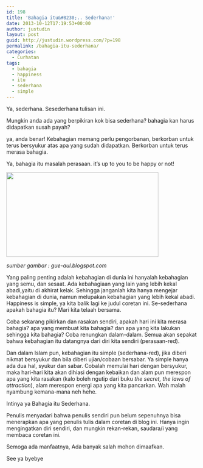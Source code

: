 ```yaml
---
id: 198
title: 'Bahagia itu&#8230;.. Sederhana!'
date: 2013-10-12T17:19:53+00:00
author: justudin
layout: post
guid: http://justudin.wordpress.com/?p=198
permalink: /bahagia-itu-sederhana/
categories:
  - Curhatan
tags:
  - bahagia
  - happiness
  - itu
  - sederhana
  - simple
---
```

Ya, sederhana. Sesederhana tulisan ini.

Mungkin anda ada yang berpikiran kok bisa sederhana? bahagia kan harus didapatkan susah payah?

ya, anda benar! Kebahagian memang perlu pengorbanan, berkorban untuk terus bersyukur atas apa yang sudah didapatkan. Berkorban untuk terus merasa bahagia. 

Ya, bahagia itu masalah perasaan. it’s up to you to be happy or not! 

<img alt="" src="https://justudin.com/files/uploads/2013/10/a3c07-bahagia-itu-sederhana.jpg" width="400" height="222"/>

*sumber gambar : gue-aul.blogspot.com*



Yang paling penting adalah kebahagian di dunia ini hanyalah kebahagian yang semu, dan sesaat. Ada kebahagiaan yang lain yang lebih kekal abadi,yaitu di akhirat kelak. Sehingga janganlah kita hanya mengejar kebahagian di dunia, namun melupakan kebahagian yang lebih kekal abadi. Happiness is simple, ya kita balik lagi ke judul coretan ini. Se-sederhana apakah bahagia itu? Mari kita telaah bersama.

Coba sekarang pikirkan dan rasakan sendiri, apakah hari ini kita merasa bahagia? apa yang membuat kita bahagia? dan apa yang kita lakukan sehingga kita bahagia? Coba renungkan dalam-dalam. Semua akan sepakat bahwa kebahagian itu datangnya dari diri kita sendiri (perasaan-red). 

Dan dalam Islam pun, kebahagian itu simple (sederhana-red), jika diberi nikmat bersyukur dan bila diberi ujian/cobaan bersabar. Ya simple hanya ada dua hal, syukur dan sabar. Cobalah memulai hari dengan bersyukur, maka hari-hari kita akan dihiasi dengan kebaikan dan alam pun merespon apa yang kita rasakan (kalo boleh ngutip dari buku _the secret, the laws of attraction_), alam merespon energi apa yang kita pancarkan. Wah malah nyambung kemana-mana neh hehe. 

Intinya ya Bahagia itu Sederhana.

Penulis menyadari bahwa penulis sendiri pun belum sepenuhnya bisa menerapkan apa yang penulis tulis dalam coretan di blog ini. Hanya ingin mengingatkan diri sendiri, dan mungkin rekan-rekan, saudara/i yang membaca coretan ini. 

Semoga ada manfaatnya, Ada banyak salah mohon dimaafkan. 

See ya byebye